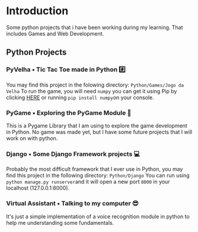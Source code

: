 # Introduction
Some python projects that i have been working during my learning. That includes Games and Web Development.

## Python Projects

### PyVelha • Tic Tac Toe made in Python :hash:

You may find this project in the folowing directory: ```Python/Games/Jogo da Velha```
To run the game, you will need ```numpy``` you can get it using Pip by clicking [HERE](https://numpy.org/install/)
or running ```pip install numpy```on your console.

### PyGame • Exploring the PyGame Module  :space_invader:

This is a Pygame Library that I am using to explore the game development in Python.
No game was made yet, but I have some future projects that I will work on with python.

### Django • Some Django Framework projects :computer:

Probably the most difficult framework that I ever use in Python, you may find this project in the following directory: ```Python/Django```
You can run using ```python manage.py runserver```and it will open a new port ```8000``` in your localhost (127.0.0.1:8000).

### Virtual Assistant • Talking to my computer :sunglasses:

It's just a simple implementation of a voice recognition module in python to help me understanding some fundamentals.
